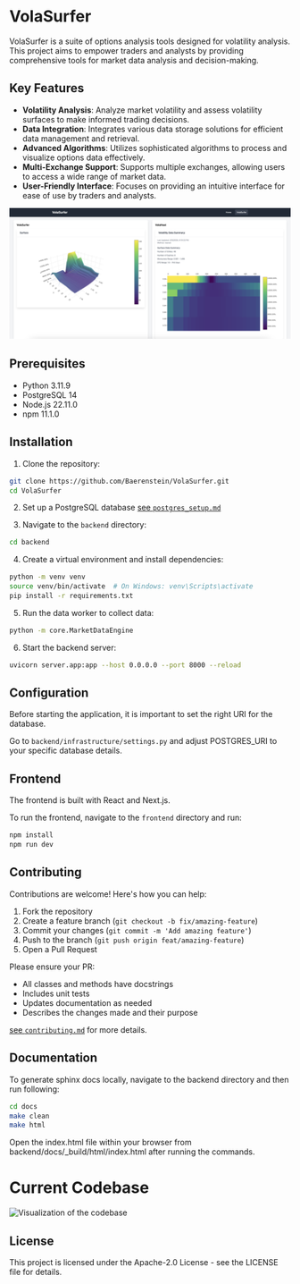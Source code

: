 # VolaSurfer

VolaSurfer is a suite of options analysis tools designed for volatility analysis. This project aims to empower traders and analysts by providing comprehensive tools for market data analysis and decision-making.

## Key Features

- **Volatility Analysis**: Analyze market volatility and assess volatility surfaces to make informed trading decisions.
- **Data Integration**: Integrates various data storage solutions for efficient data management and retrieval.
- **Advanced Algorithms**: Utilizes sophisticated algorithms to process and visualize options data effectively.
- **Multi-Exchange Support**: Supports multiple exchanges, allowing users to access a wide range of market data.
- **User-Friendly Interface**: Focuses on providing an intuitive interface for ease of use by traders and analysts.

![VolaSurfer Dashboard](doc/img/VolaSurferDashboard.png)

## Prerequisites

- Python 3.11.9
- PostgreSQL 14
- Node.js 22.11.0
- npm 11.1.0

## Installation

1. Clone the repository:
```bash
git clone https://github.com/Baerenstein/VolaSurfer.git
cd VolaSurfer
```

2. Set up a PostgreSQL database 
[see `postgres_setup.md`](doc/postgres_setup.md)

3. Navigate to the `backend` directory:
```bash
cd backend
```

4. Create a virtual environment and install dependencies:
```bash
python -m venv venv
source venv/bin/activate  # On Windows: venv\Scripts\activate
pip install -r requirements.txt
```

5. Run the data worker to collect data:
```bash
python -m core.MarketDataEngine
```

6. Start the backend server:
```bash
uvicorn server.app:app --host 0.0.0.0 --port 8000 --reload
```

## Configuration

Before starting the application, it is important to set the right URI for the database.

Go to `backend/infrastructure/settings.py` and adjust POSTGRES_URI to your specific database details.


## Frontend

The frontend is built with React and Next.js.

To run the frontend, navigate to the `frontend` directory and run:
```bash
npm install
npm run dev
```

## Contributing

Contributions are welcome! Here's how you can help:

1. Fork the repository
2. Create a feature branch (`git checkout -b fix/amazing-feature`)
3. Commit your changes (`git commit -m 'Add amazing feature'`)
4. Push to the branch (`git push origin feat/amazing-feature`)
5. Open a Pull Request

Please ensure your PR:
- All classes and methods have docstrings
- Includes unit tests
- Updates documentation as needed
- Describes the changes made and their purpose

[see `contributing.md`](doc/contributing.md) for more details.

## Documentation
To generate sphinx docs locally, navigate to the backend directory and then run following:

```bash
cd docs
make clean
make html
```

Open the index.html file within your browser from backend/docs/_build/html/index.html after running the commands.

# Current Codebase
![Visualization of the codebase](./diagram.svg)


## License

This project is licensed under the Apache-2.0 License - see the LICENSE file for details.